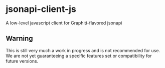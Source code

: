 # jsonapi-client-js
A low-level javascript client for Graphiti-flavored jsonapi

## Warning 

This is still very much a work in progress and is not recommended for use.  We are not yet guaranteeing a specific
features set or compatibility for future versions.
